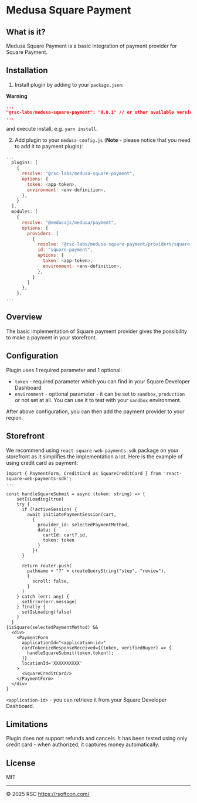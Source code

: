 # Medusa Square Payment

## What is it?

Medusa Square Payment is a basic integration of payment provider for Square Payment.

## Installation

1. Install plugin by adding to your `package.json`:

**Warning**

```json
...
"@rsc-labs/medusa-square-payment": "0.0.1" // or other available version
...
```
and execute install, e.g. `yarn install`.

2. Add plugin to your `medusa-config.js` (**Note** - please notice that you need to add it to payment plugin):

```js
...
  plugins: [
    {
      resolve: "@rsc-labs/medusa-square-payment",
      options: {
        token: <app-token>,
        environment: <env-definition>,
      },
    }
  ],
  modules: [
    {
      resolve: "@medusajs/medusa/payment",
      options: {
        providers: [
          {
            resolve: "@rsc-labs/medusa-square-payment/providers/square-payment",
            id: "square-payment",
            options: {
              token: <app-token>,
              environment: <env-definition>,
            },
          }
        ]
      },
    },
...
```

## Overview

The basic implementation of Square payment provider gives the possibility to make a payment in your storefront.

## Configuration

Plugin uses 1 required parameter and 1 optional:

- `token` - required parameter which you can find in your Square Developer Dashboard
- `environment` - optional parameter - it can be set to `sandbox`, `production` or not set at all. You can use it to test with your `sandbox` environment.


After above configuration, you can then add the payment provider to your reqion.

## Storefront

We recommend using `react-square-web-payments-sdk` package on your storefront as it simplifies the implementation a lot.
Here is the example of using credit card as payment:

```tsx
import { PaymentForm, CreditCard as SquareCreditCard } from 'react-square-web-payments-sdk';
...

const handleSquareSubmit = async (token: string) => {
    setIsLoading(true)
    try {
      if (!activeSession) {
        await initiatePaymentSession(cart, 
          {
            provider_id: selectedPaymentMethod,
            data: {
              cartId: cart?.id,
              token: token
            }
          })
      }

      return router.push(
        pathname + "?" + createQueryString("step", "review"),
        {
          scroll: false,
        }
      )
    } catch (err: any) {
      setError(err.message)
    } finally {
      setIsLoading(false)
    }
  }
{isSquare(selectedPaymentMethod) &&
  <div>
    <PaymentForm
      applicationId="<application-id>"
      cardTokenizeResponseReceived={(token, verifiedBuyer) => {
        handleSquareSubmit(token.token!);
      }}
      locationId='XXXXXXXXXX'
    >
      <SquareCreditCard/>
    </PaymentForm>
  </div>
}
```

`<application-id>` - you can retrieve it from your Square Developer Dashboard.

## Limitations

Plugin does not support refunds and cancels. It has been tested using only credit card - when authorized, it captures money automatically.

## License

MIT

---

© 2025 RSC https://rsoftcon.com/
